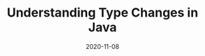 ---
title: "Understanding Type Changes in Java"
collection: publications
permalink: /publication/2020-UnderstandingTypeChanges
#excerpt: 'This paper is about the number 1. The number 2 is left for future work.'
date: 2020-11-08
venue: 'FSE'
#paperurl: 'http://ameyaKetkar.github.io/files/TypeMigrationUltraLarge.pdf'
citation: 'Ameya Ketkar, Nikolaos Tsantalis, and Danny Dig. 2017. Understanding Type Changs in Java. FSE-2020. DOI: 10.1145/3368089.3409725'
---